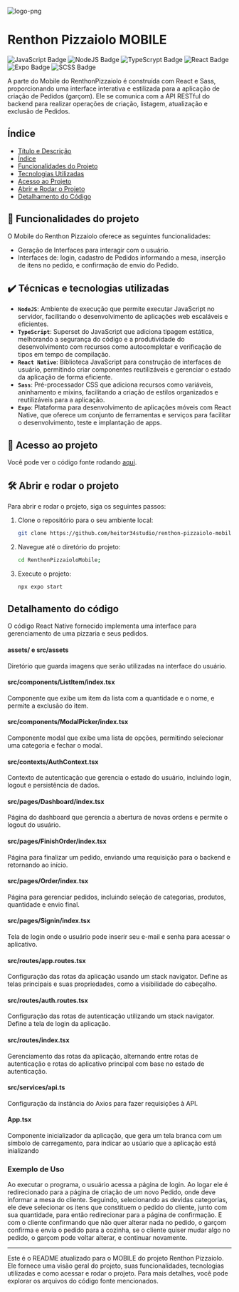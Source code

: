 
![logo-png](https://github.com/user-attachments/assets/82e0430f-b09b-4d7c-9f18-76abe6830b10)

# Renthon Pizzaiolo MOBILE
![JavaScript Badge](https://img.shields.io/badge/JavaScript-ffff00?style=for-the-badge&logo=JavaScript&logoColor=black) ![NodeJS Badge](https://img.shields.io/badge/NodeJS-88cc34?style=for-the-badge&logo=nodedotjs&logoColor=black) ![TypeScrypt Badge](https://img.shields.io/badge/TypeScrypt-387ccc?style=for-the-badge&logo=typescript&logoColor=white) ![React Badge](https://img.shields.io/badge/React_Native-183c54?style=for-the-badge&logo=react&logoColor=white) ![Expo Badge](https://img.shields.io/badge/Expo-100c24?style=for-the-badge&logo=Expo&logoColor=white) ![SCSS Badge](https://img.shields.io/badge/scss-fb0960?style=for-the-badge&logo=sass&logoColor=white)

A parte do Mobile do RenthonPizzaiolo é construída com React e Sass, proporcionando uma interface interativa e estilizada para a aplicação de criação de Pedidos (garçom). Ele se comunica com a API RESTful do backend para realizar operações de criação, listagem, atualização e exclusão de Pedidos.

## Índice 

* [Título e Descrição](#Renthon-Pizzaiolo-BACKEND)
* [Índice](#índice)
* [Funcionalidades do Projeto](#-funcionalidades-do-projeto)
* [Tecnologias Utilizadas](#%EF%B8%8F-técnicas-e-tecnologias-utilizadas)
* [Acesso ao Projeto](#-acesso-ao-projeto)
* [Abrir e Rodar o Projeto](#%EF%B8%8F-abrir-e-rodar-o-projeto)
* [Detalhamento do Código](#-detalhamento-do-código)

## 🔨 Funcionalidades do projeto

O Mobile do Renthon Pizzaiolo oferece as seguintes funcionalidades:

- Geração de Interfaces para interagir com o usuário.
- Interfaces de: login, cadastro de Pedidos informando a mesa, inserção de itens no pedido, e confirmação de envio do Pedido.

## ✔️ Técnicas e tecnologias utilizadas

- **`NodeJS`**: Ambiente de execução que permite executar JavaScript no servidor, facilitando o desenvolvimento de aplicações web escaláveis e eficientes.
- **`TypeScript`**: Superset do JavaScript que adiciona tipagem estática, melhorando a segurança do código e a produtividade do desenvolvimento com recursos como autocompletar e verificação de tipos em tempo de compilação.
- **`React Native`**: Biblioteca JavaScript para construção de interfaces de usuário, permitindo criar componentes reutilizáveis e gerenciar o estado da aplicação de forma eficiente.
- **`Sass`**: Pré-processador CSS que adiciona recursos como variáveis, aninhamento e mixins, facilitando a criação de estilos organizados e reutilizáveis para a aplicação.
- **`Expo`**: Plataforma para desenvolvimento de aplicações móveis com React Native, que oferece um conjunto de ferramentas e serviços para facilitar o desenvolvimento, teste e implantação de apps.

## 📁 Acesso ao projeto

Você pode ver o código fonte rodando [aqui](https://renthon-pizzaiolo-mobile.vercel.app).

## 🛠️ Abrir e rodar o projeto

Para abrir e rodar o projeto, siga os seguintes passos:

1. Clone o repositório para o seu ambiente local:
    ```sh
    git clone https://github.com/heitor34studio/renthon-pizzaiolo-mobile.git
    ```

2. Navegue até o diretório do projeto:
    ```sh
    cd RenthonPizzaioloMobile;
    ```

3. Execute o projeto:
    ```sh
    npx expo start
    ```

## Detalhamento do código

O código React Native fornecido implementa uma interface para gerenciamento de uma pizzaria e seus pedidos.

#### assets/ e src/assets
Diretório que guarda imagens que serão utilizadas na interface do usuário.

#### src/components/ListItem/index.tsx
Componente que exibe um item da lista com a quantidade e o nome, e permite a exclusão do item.

#### src/components/ModalPicker/index.tsx
Componente modal que exibe uma lista de opções, permitindo selecionar uma categoria e fechar o modal.

#### src/contexts/AuthContext.tsx
Contexto de autenticação que gerencia o estado do usuário, incluindo login, logout e persistência de dados.

#### src/pages/Dashboard/index.tsx
Página do dashboard que gerencia a abertura de novas ordens e permite o logout do usuário.

#### src/pages/FinishOrder/index.tsx
Página para finalizar um pedido, enviando uma requisição para o backend e retornando ao início.

#### src/pages/Order/index.tsx
Página para gerenciar pedidos, incluindo seleção de categorias, produtos, quantidade e envio final.

#### src/pages/Signin/index.tsx
Tela de login onde o usuário pode inserir seu e-mail e senha para acessar o aplicativo.

#### src/routes/app.routes.tsx
Configuração das rotas da aplicação usando um stack navigator. Define as telas principais e suas propriedades, como a visibilidade do cabeçalho.

#### src/routes/auth.routes.tsx
Configuração das rotas de autenticação utilizando um stack navigator. Define a tela de login da aplicação.

#### src/routes/index.tsx
Gerenciamento das rotas da aplicação, alternando entre rotas de autenticação e rotas do aplicativo principal com base no estado de autenticação.

#### src/services/api.ts
Configuração da instância do Axios para fazer requisições à API.

#### App.tsx
Componente inicializador da aplicação, que gera um tela branca com um símbolo de carregamento, para indicar ao usúario que a aplicação está inializando

### Exemplo de Uso
Ao executar o programa, o usuário acessa a página de login. Ao logar ele é redirecionado para a página de criação de um novo Pedido, onde deve informar a mesa do cliente. Seguindo, selecionando as devidas categorias, ele deve selecionar os itens que constituem o pedido do cliente, junto com sua quantidade, para então redirecionar para a página de confirmação. E com o cliente confirmando que não quer alterar nada no pedido, o garçom confirma e envia o pedido para a cozinha, se o cliente quiser mudar algo no pedido, o garçom pode voltar alterar, e continuar novamente.

---

Este é o README atualizado para o MOBILE do projeto Renthon Pizzaiolo. Ele fornece uma visão geral do projeto, suas funcionalidades, tecnologias utilizadas e como acessar e rodar o projeto. Para mais detalhes, você pode explorar os arquivos do código fonte mencionados.
